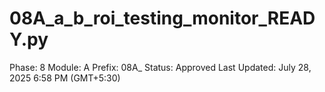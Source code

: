 # 08A_a_b_roi_testing_monitor_READY.py

Phase: 8
Module: A
Prefix: 08A_
Status: Approved
Last Updated: July 28, 2025 6:58 PM (GMT+5:30)
